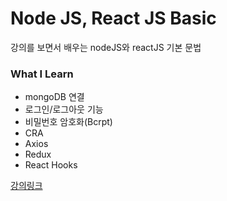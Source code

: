 # Node JS, React JS Basic

강의를 보면서 배우는 nodeJS와 reactJS 기본 문법

### What I Learn

- mongoDB 연결
- 로그인/로그아웃 기능
- 비밀번호 암호화(Bcrpt)
- CRA
- Axios
- Redux
- React Hooks

[강의링크](https://www.inflearn.com/course/따라하며-배우는-노드-리액트-기본)
